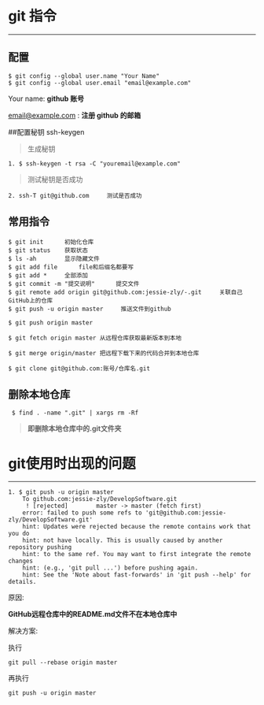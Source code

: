 # git 指令
--------------------------


## 配置

	$ git config --global user.name "Your Name"
	$ git config --global user.email "email@example.com"

Your name: **github 账号**

email@example.com : **注册 github 的邮箱**


##配置秘钥 ssh-keygen

> 生成秘钥

	1. $ ssh-keygen -t rsa -C "youremail@example.com"

> 测试秘钥是否成功

	2. ssh-T git@github.com		测试是否成功
	

## 常用指令

	$ git init		初始化仓库
	$ git status 	获取状态
	$ ls -ah		显示隐藏文件
	$ git add file		file和后缀名都要写
	$ git add *		全部添加
	$ git commit -m "提交说明"		提交文件
	$ git remote add origin git@github.com:jessie-zly/-.git		关联自己GitHub上的仓库
	$ git push -u origin master		推送文件到github
	
	$ git push origin master	

	$ git fetch origin master 从远程仓库获取最新版本到本地

	$ git merge origin/master 把远程下载下来的代码合并到本地仓库

	$ git clone git@github.com:账号/仓库名.git



## 删除本地仓库

	 $ find . -name ".git" | xargs rm -Rf

> **即删除本地仓库中的.git文件夹**
	
	


# git使用时出现的问题
------------

	1. $ git push -u origin master
		To github.com:jessie-zly/DevelopSoftware.git
		 ! [rejected]        master -> master (fetch first)
		error: failed to push some refs to 'git@github.com:jessie-zly/DevelopSoftware.git'
		hint: Updates were rejected because the remote contains work that you do
		hint: not have locally. This is usually caused by another repository pushing
		hint: to the same ref. You may want to first integrate the remote changes
		hint: (e.g., 'git pull ...') before pushing again.
		hint: See the 'Note about fast-forwards' in 'git push --help' for details.

原因:

**GitHub远程仓库中的README.md文件不在本地仓库中**

解决方案:

执行
	
	git pull --rebase origin master

再执行

	git push -u origin master